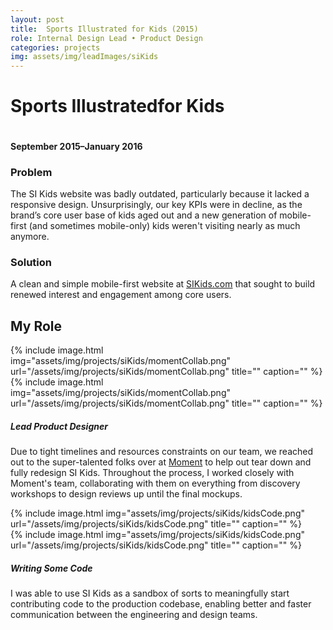 ```yaml
---
layout: post
title:  Sports Illustrated for Kids (2015)
role: Internal Design Lead • Product Design
categories: projects
img: assets/img/leadImages/siKids
---
```


<div class="title--kids">
  <h1 class="headline">Sports Illustrated<span class="impact--kids">for Kids</span></h1>
  <img src="../assets/img/projects/siKids/hero-img2.png" alt="" class="hero-img">
  <h4 class="date">September 2015–January 2016</h4>
  <div class="intro">
    <h3>Problem</h3>
    <p>The SI Kids website was badly outdated, particularly because it lacked a responsive design. Unsurprisingly, our key KPIs were in decline, as the brand’s core user base of kids aged out and a new generation of mobile-first (and sometimes mobile-only) kids weren't visiting nearly as much anymore.</p>
    <h3>Solution</h3>
    <p>A clean and simple mobile-first website at <a href="http://www.sikids.com/">SIKids.com</a> that sought to build renewed interest and engagement among core users.</p>
  </div>
</div>

<section>
  <h2 class="bullet">My Role</h2>
  <div class="highlight-odd">
    <div class="screenshot-sm">{% include image.html img="assets/img/projects/siKids/momentCollab.png" url="/assets/img/projects/siKids/momentCollab.png" title="" caption="" %}</div>
    <div class="screenshot-lg">{% include image.html img="assets/img/projects/siKids/momentCollab.png" url="/assets/img/projects/siKids/momentCollab.png" title="" caption="" %}</div>
    <div class="takeaway">
      <h5 class="example">Lead Product Designer</h5>
      <p class="description">Due to tight timelines and resources constraints on our team, we reached out to the super-talented folks over at <a href="http://www.momentdesign.com/">Moment</a> to help out tear down and fully redesign SI Kids. Throughout the process, I worked closely with Moment's team, collaborating with them on everything from discovery workshops to design reviews up until the final mockups.</p>
    </div>
  </div>
  <div class="highlight-even">
    <div class="screenshot-sm">{% include image.html img="assets/img/projects/siKids/kidsCode.png" url="/assets/img/projects/siKids/kidsCode.png" title="" caption="" %}</div>
    <div class="screenshot-lg">{% include image.html img="assets/img/projects/siKids/kidsCode.png" url="/assets/img/projects/siKids/kidsCode.png" title="" caption="" %}</div>
    <div class="takeaway">
      <h5 class="example">Writing Some Code</h5>
      <p class="description">I was able to use SI Kids as a sandbox of sorts to meaningfully start contributing code to the production codebase, enabling better and faster communication between the engineering and design teams.</p>
    </div>
  </div>
</section>